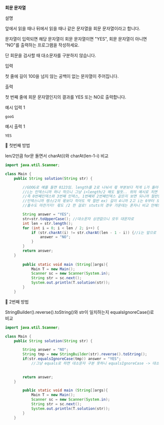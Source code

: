 **회문 문자열**

설명

앞에서 읽을 때나 뒤에서 읽을 때나 같은 문자열을 회문 문자열이라고 합니다.

문자열이 입력되면 해당 문자열이 회문 문자열이면 "YES", 회문 문자열이 아니면 “NO"를 출력하는 프로그램을 작성하세요.

단 회문을 검사할 때 대소문자를 구분하지 않습니다.

입력

첫 줄에 길이 100을 넘지 않는 공백이 없는 문자열이 주어집니다.

출력

첫 번째 줄에 회문 문자열인지의 결과를 YES 또는 NO로 출력합니다.

예시 입력 1

```
gooG

```

예시 출력 1

```
YES
```

📌 첫번째 방법 

len/2만큼 for문 돌면서 charAt(i)와 charAt(len-1-i) 비교

```java
import java.util.Scanner;

class Main {
    public String solution(String str) {

        //GOOG로 예를 들면 0123임. length를 2로 나눠서 몫 부분보다 적게 i가 돌아야됨
        //i는 인덱스니까 하나 적으니 그냥 i<length/2 해도 될듯.. 위의 예시로 치면 GO만 알면 G랑 G, O랑 O 비교 가능하니
        //즉 0번째인덱스와 3번째 인덱스, 1번째와 2번째인덱스 같은지 보면 되니까 절반만 알면됨
        //인덱스니까 렝스/2의 몫보다 작아도 딱 절반 ex) 길이 4니까 2고 i는 0부터 도니까 i<length/2하면 0,1까지 돌테니
        //홀수도 마찬가지! 몫도 /2 한 걸로! stuts의 경우 가운데는 혼자니 비교 안해도 되니 st만 비교하면 됨

        String answer = "YES";
        str=str.toUpperCase(); //대소문자 상관없으니 모두 대문자로
        int len = str.length();
        for (int i = 0; i < len / 2; i++) {
            if (str.charAt(i) != str.charAt(len - 1 - i)) {//i는 앞으로 len-1은 뒤로 전진!
                answer = "NO";
            }
        }
        return answer;
    }
    
        public static void main (String[]args){
            Main T = new Main();
            Scanner sc = new Scanner(System.in);
            String str = sc.next();
            System.out.println(T.solution(str));
        }
    }
```

📌 2번째 방법

StringBuilder().reverse().toString()와 str이 일치하는지 equalsIgnoreCase()로 비교

```java
import java.util.Scanner;

class Main {
    public String solution(String str) {

        String answer = "NO";
        String tmp = new StringBuilder(str).reverse().toString();
        if(str.equalsIgnoreCase(tmp)) answer = "YES";
			//그냥 equals로 하면 대소문자 구분 못하니 equalsIgnoreCase -> 대소문자 구분 안함
 
  
        return answer;
    }

        public static void main (String[]args){
            Main T = new Main();
            Scanner sc = new Scanner(System.in);
            String str = sc.next();
            System.out.println(T.solution(str));
        }
    }
```
